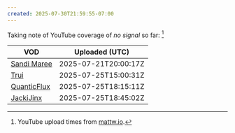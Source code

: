```yaml
---
created: 2025-07-30T21:59:55-07:00
---
```


Taking note of YouTube coverage of _no signal_ so far: [^a]

| VOD                        | Uploaded (UTC)       |
|----------------------------|----------------------|
| [Sandi Maree][1]           | 2025-07-21T20:00:17Z |
| [Trui][2]                  | 2025-07-25T15:00:31Z |
| [QuanticFlux][3]           | 2025-07-25T18:15:11Z |
| [JackiJinx][4]             | 2025-07-25T18:45:02Z |

[^a]: YouTube upload times from [mattw.io](https://mattw.io/youtube-metadata/).

[1]: https://www.youtube.com/watch?v=TpydstQMYdY
[2]: https://www.youtube.com/watch?v=CaYP_VRfajM
[3]: https://www.youtube.com/watch?v=xirlHnHABCo
[4]: https://www.youtube.com/watch?v=kCM7EDgOM9A
